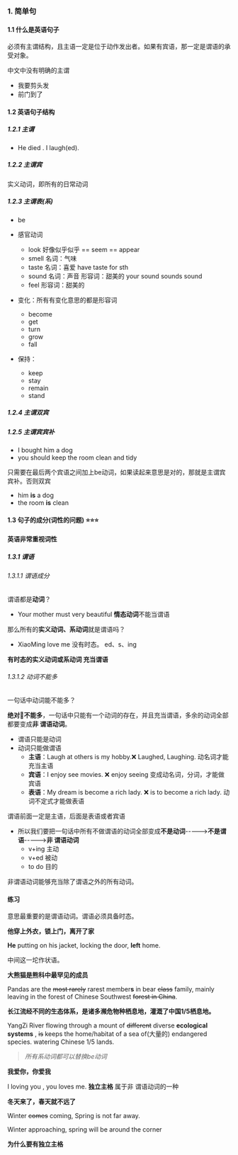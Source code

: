 ###  1. 简单句

#### 1.1 什么是英语句子

必须有主谓结构，且主语一定是位于动作发出者。如果有宾语，那一定是谓语的承受对象。

中文中没有明确的主谓

- 我要剪头发
- 前门到了

#### 1.2 英语句子结构

##### 1.2.1 主谓

- He died . I laugh(ed).

##### 1.2.2 主谓宾

实义动词，即所有的日常动词

##### 1.2.3 主谓表(系)

- be

- 感官动词
  - look      好像似乎似乎 == seem == appear
  - smell   名词：气味
  - taste   名词：喜爱  have taste for sth
  - sound 名词：声音  形容词：甜美的 your sound sounds sound
  - feel    形容词：甜美的
- 变化：所有有变化意思的都是形容词
  - become
  - get
  - turn
  - grow
  - fall
- 保持：
  - keep
  - stay
  - remain
  - stand 

##### 1.2.4 主谓双宾

##### 1.2.5 主谓宾宾补

- I bought him a dog
- you should keep the room clean and tidy

只需要在最后两个宾语之间加上be动词，如果读起来意思是对的，那就是主谓宾宾补。否则双宾

- him **is** a dog
- the room **is** clean

#### 1.3 句子的成分(词性的问题) :star::star::star:

**英语非常重视词性**

##### 1.3.1 谓语

###### 1.3.1.1 谓语成分

谓语都是**动词**？

- Your mother must very beautiful   **情态动词**不能当谓语

那么所有的**实义动词、系动词**就是谓语吗？

- XiaoMing love me  没有时态。 ed、s、ing

**有时态的实义动词或系动词 充当谓语**

###### 1.3.1.2 动词不能多

一句话中动词能不能多？

**绝对:no_good:不能多**，一句话中只能有一个动词的存在，并且充当谓语，多余的动词全部都要变成**非 谓语动词**。

- 谓语只能是动词 
- 动词只能做谓语
  - **主语**：Laugh at others is my hobby.:x: Laughed, Laughing. 动名词才能充当主语
  - **宾语**：I enjoy see movies. :x:  enjoy seeing 变成动名词，分词，才能做宾语
  - **表语**：My dream is become a rich lady. :x:  is to become a rich lady. 动词不定式才能做表语

谓语前面一定是主语，后面是表语或者宾语

- 所以我们要把一句话中所有不做谓语的动词全部变成**不是动词**----->**不是谓语**----->**非 谓语动词**
  - v+ing 主动
  - v+ed 被动
  - to do 目的

非谓语动词能够充当除了谓语之外的所有动词。

#### 练习

意思最重要的是谓语动词。谓语必须具备时态。

**他穿上外衣，锁上门，离开了家**

**He** putting on his jacket, locking the door, **left** home.

中间这一坨作状语。

**大熊猫是熊科中最罕见的成员**

Pandas are the ~~most rarely~~  rarest member**s** in bear ~~class~~ family, mainly leaving in the forest of Chinese Southwest  ~~forest in China~~.

**长江流经不同的生态体系，是诸多濒危物种栖息地，灌溉了中国1/5栖息地。**

YangZi River flowing through a mount of ~~different~~ diverse **ecological systems** , ~~is~~ keeps  the home/habitat  of a sea of(大量的) endangered species. watering Chinese 1/5 lands.

> *所有系动词都可以替换be动词*

**我爱你，你爱我**

I loving you , you loves me.  **独立主格** 属于非 谓语动词的一种

**冬天来了，春天就不远了**

Winter ~~comes~~ coming, Spring is not far away.

Winter approaching, spring will be around the corner

**为什么要有独立主格**

 